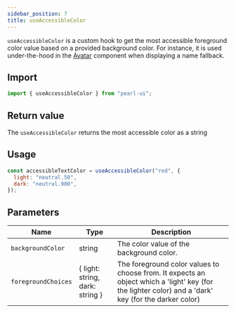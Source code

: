 ```yaml
---
sidebar_position: 7
title: useAccessibleColor
---
```


`useAccessibleColor` is a custom hook to get the most accessible foreground color value based on a provided background color. For instance, it is used under-the-hood in the [Avatar](../components/media/Avatar) component when displaying a name fallback.

## Import

```js
import { useAccessibleColor } from "pearl-ui";
```

## Return value

The `useAccessibleColor` returns the most accessible color as a <t>string</t>

## Usage

```js
const accessibleTextColor = useAccessibleColor("red", {
  light: "neutral.50",
  dark: "neutral.900",
});
```

## Parameters

| Name                | Type                                          | Description                                                                                                                                          |
| ------------------- | --------------------------------------------- | ---------------------------------------------------------------------------------------------------------------------------------------------------- |
| `backgroundColor`   | <t>string</t>                                 | The color value of the background color.                                                                                                             |
| `foregroundChoices` | { light: <t>string</t>, dark: <t>string</t> } | The foreground color values to choose from. It expects an object which a 'light' key (for the lighter color) and a 'dark' key (for the darker color) |
